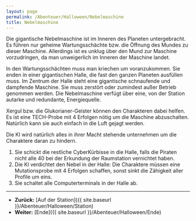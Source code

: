 ```yaml
---
layout: page
permalink: /Abenteuer/Halloween/Nebelmaschine
title: Nebelmaschine
---
```




Die gigantische Nebelmaschine ist im Inneren des Planeten untergebracht. Es führen nur geheime Wartungsschächte bzw. die Öffnung des Mundes zu dieser Maschine. Allerdings ist es unklug über den Mund zur Maschine vorzudringen, da man unweigerlich im Inneren der Maschine landet.

In den Wartungsschächten muss man kriechen um voranzukommen. Sie enden in einer gigantischen Halle, die fast den ganzen Planeten ausfüllen muss. Im Zentrum der Halle steht eine gigantische schnaufende und dampfende Maschine. Sie muss zerstört oder zumindest außer Betrieb genommen werden. Die Nebelmaschine verfügt über eine, von der Station autarke und redundante, Energiequelle.

Xergul bzw. die Glukorianer-Geister können den Charakteren dabei helfen. Es ist eine TECH-Probe mit 4 Erfolgen nötig um die Maschine abzuschalten. Natürlich kann sie auch einfach in die Luft gejagt werden.

Die KI wird natürlich alles in ihrer Macht stehende unternehmen um die Charaktere daran zu hindern.

1. Sie schickt die restliche CyberKürbisse in die Halle, falls die Piraten nicht alle 40 bei der Erkundung der Raumstation vernichtet haben.
2. Die KI verdichtet den Nebel in der Halle: Die Charaktere müssen eine Mutationsprobe mit 4 Erfolgen schaffen, sonst sinkt die Zähigkeit aller Profile um eins.
3. Sie schaltet alle Computerterminals in der Halle ab.

***

- **Zurück:** [Auf der Station]({{ site.baseurl }}/Abenteuer/Halloween/Station)
- **Weiter:** [Ende]({{ site.baseurl }}/Abenteuer/Halloween/Ende)
